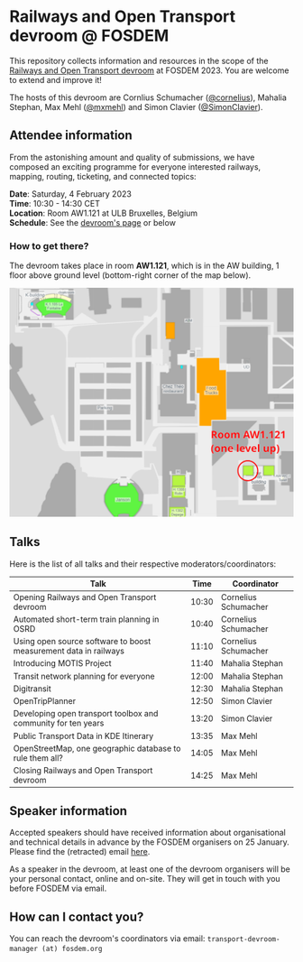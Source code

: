 # Railways and Open Transport devroom @ FOSDEM

This repository collects information and resources in the scope of the [Railways and Open Transport devroom](https://fosdem.org/2023/schedule/track/railways_and_open_transport/) at FOSDEM 2023. You are welcome to extend and improve it!

The hosts of this devroom are Cornlius Schumacher ([@cornelius](https://github.com/cornelius)), Mahalia Stephan, Max Mehl ([@mxmehl](https://github.com/mxmehl)) and Simon Clavier ([@SimonClavier](https://github.com/SimonClavier)).

## Attendee information

From the astonishing amount and quality of submissions, we have composed an exciting programme for everyone interested railways, mapping, routing, ticketing, and connected topics:

**Date**: Saturday, 4 February 2023\
**Time**: 10:30 - 14:30 CET\
**Location**: Room AW1.121 at ULB Bruxelles, Belgium\
**Schedule**: See the [devroom's page](https://fosdem.org/2023/schedule/track/railways_and_open_transport/) or below

### How to get there?

The devroom takes place in room **AW1.121**, which is in the AW building, 1 floor above ground level (bottom-right corner of the map below).

![Map of room AW1.121](map-aw1.121.png "Map of room AW1.121")

## Talks

Here is the list of all talks and their respective moderators/coordinators:

| Talk                                                             | Time  | Coordinator          |
|------------------------------------------------------------------|-------|----------------------|
| Opening Railways and Open Transport devroom                      | 10:30 | Cornelius Schumacher |
| Automated short-term train planning in OSRD                      | 10:40 | Cornelius Schumacher |
| Using open source software to boost measurement data in railways | 11:10 | Cornelius Schumacher |
| Introducing MOTIS Project                                        | 11:40 | Mahalia Stephan      |
| Transit network planning for everyone                            | 12:00 | Mahalia Stephan      |
| Digitransit                                                      | 12:30 | Mahalia Stephan      |
| OpenTripPlanner                                                  | 12:50 | Simon Clavier        |
| Developing open transport toolbox and community for ten years    | 13:20 | Simon Clavier        |
| Public Transport Data in KDE Itinerary                           | 13:35 | Max Mehl             |
| OpenStreetMap, one geographic database to rule them all?         | 14:05 | Max Mehl             |
| Closing Railways and Open Transport devroom                      | 14:25 | Max Mehl             |

## Speaker information

Accepted speakers should have received information about organisational and technical details in advance by the FOSDEM organisers on 25 January. Please find the (retracted) email [here](2023-01-25-fosdem-speaker-info.md).

As a speaker in the devroom, at least one of the devroom organisers will be your personal contact, online and on-site. They will get in touch with you before FOSDEM via email.

## How can I contact you?

You can reach the devroom's coordinators via email: `transport-devroom-manager (at) fosdem.org`
